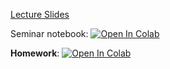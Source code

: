 [Lecture Slides](./lect07_A2C.pdf)

Seminar notebook: [![Open In Colab](https://colab.research.google.com/assets/colab-badge.svg)](https://colab.research.google.com/github/girafe-ai/reinforcement-learning/blob/23f_msai/week07_advantage_actor_critic/actor_critic_pytorch.ipynb)


**Homework**: [![Open In Colab](https://colab.research.google.com/assets/colab-badge.svg)](https://colab.research.google.com/github/girafe-ai/reinforcement-learning/blob/23f_msai/week07_advantage_actor_critic/homework_A2C.ipynb)
